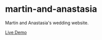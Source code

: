 # martin-and-anastasia

Martin and Anastasia's wedding website.

[Live Demo](https://martinandanastasia.com)
